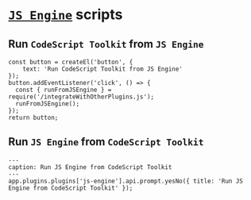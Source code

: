 # [`JS Engine`](https://www.moritzjung.dev/obsidian-js-engine-plugin-docs/) scripts

## Run `CodeScript Toolkit` from `JS Engine`

```js-engine
const button = createEl('button', {
    text: 'Run CodeScript Toolkit from JS Engine'
});
button.addEventListener('click', () => {
  const { runFromJSEngine } = require('/integrateWithOtherPlugins.js');
  runFromJSEngine();
});
return button;
```

## Run `JS Engine` from `CodeScript Toolkit`

```code-button
---
caption: Run JS Engine from CodeScript Toolkit
---
app.plugins.plugins['js-engine'].api.prompt.yesNo({ title: 'Run JS Engine from CodeScript Toolkit' });
```
